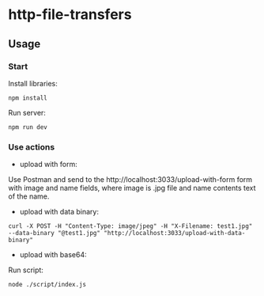 # http-file-transfers

## Usage

### Start

Install libraries:

```
npm install
```

Run server:

```
npm run dev
```

### Use actions

- upload with form:

Use Postman and send to the http://localhost:3033/upload-with-form form with image and name fields, where image is .jpg file and name contents text of the name.

- upload with data binary:

```
curl -X POST -H "Content-Type: image/jpeg" -H "X-Filename: test1.jpg" --data-binary "@test1.jpg" "http://localhost:3033/upload-with-data-binary"
```

- upload with base64:

Run script:

```
node ./script/index.js
```
